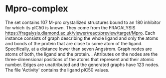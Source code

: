 # Mpro-complex
The set contains 107 M-pro crystallized structures bound to an 180 inhibitor for which its pIC50 is known. They come from the FRAGALYSIS https://fragalysis.diamond.ac.uk/viewer/react/preview/target/Mpro. Each instance consists of graph describing the whole ligand and only the atoms and bonds of the protein that are close to some atom of the ligand. Specifically, at a distance lower than seven Angstrom. Graph nodes are atoms of both, the ligand and the protein. . Attributes on the nodes are the three-dimensional positions of the atoms that represent and their atomic number. Edges are unattributed and the generated graphs have 123 nodes. The file 'Activity' contains the ligand pIC50 values.
